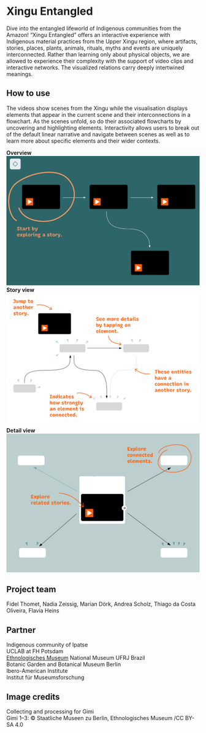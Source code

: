 # Xingu Entangled

Dive into the entangled lifeworld of Indigenous communities from the Amazon! “Xingu Entangled” offers an interactive experience with Indigenous material practices from the Upper Xingu region, where artifacts, stories, places, plants, animals, rituals, myths and events are uniquely interconnected. Rather than learning only about physical objects, we are allowed to experience their complexity with the support of video clips and interactive networks. The visualized relations carry deeply intertwined meanings.          

## How to use  
The videos show scenes from the Xingu while the visualisation displays elements that appear in the current scene and their interconnections in a flowchart. As the scenes unfold, so do their associated flowcharts by uncovering and highlighting elements. Interactivity allows users to break out of the default linear narrative and navigate between scenes as well as to learn more about specific elements and their wider contexts.

**Overview**  
![overview](overview_EN.png)  
**Story view**  
![storyview](storyview_EN.png)  
**Detail view**  
![detailview](detailview_EN.png)  

## Project team  
Fidel Thomet, Nadia Zeissig, Marian Dörk, Andrea Scholz, Thiago da Costa Oliveira, Flavia Heins

## Partner  
Indigenous community of Ipatse   
UCLAB at FH Potsdam   
[Ethnologisches Museum](https://www.smb.museum/en/museums-institutions/ethnologisches-museum/home/)
National Museum UFRJ Brazil  
Botanic Garden and Botanical Museum Berlin   
Ibero-American Institute  
Institut für Museumsforschung  

## Image credits  
Collecting and processing for Gimi  
Gimi 1–3: © Staatliche Museen zu Berlin, Ethnologisches Museum /CC BY-SA 4.0  
